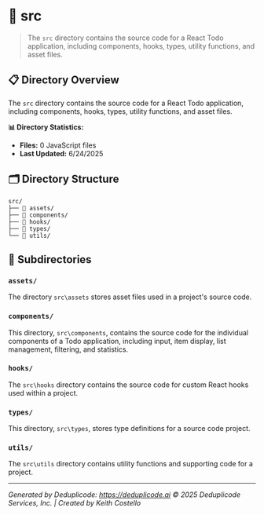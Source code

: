# 📁 src

> The `src` directory contains the source code for a React Todo application, including components, hooks, types, utility functions, and asset files.

## 📋 Directory Overview

The `src` directory contains the source code for a React Todo application, including components, hooks, types, utility functions, and asset files.

**📊 Directory Statistics:**
- **Files:** 0 JavaScript files
- **Last Updated:** 6/24/2025

## 🗂 Directory Structure

```
src/
├── 📁 assets/
├── 📁 components/
├── 📁 hooks/
├── 📁 types/
└── 📁 utils/
```

## 📁 Subdirectories

### `assets/`
The directory `src\assets` stores asset files used in a project's source code.

### `components/`
This directory, `src\components`, contains the source code for the individual components of a Todo application, including input, item display, list management, filtering, and statistics.

### `hooks/`
The `src\hooks` directory contains the source code for custom React hooks used within a project.

### `types/`
This directory, `src\types`, stores type definitions for a source code project.

### `utils/`
The `src\utils` directory contains utility functions and supporting code for a project.

---

*Generated by Deduplicode: https://deduplicode.ai*
*© 2025 Deduplicode Services, Inc. | Created by Keith Costello*
